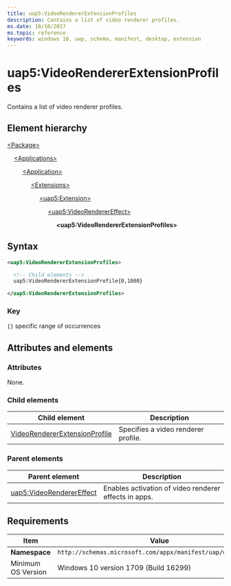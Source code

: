 ```yaml
---
title: uap5:VideoRendererExtensionProfiles
description: Contains a list of video renderer profiles.
ms.date: 10/10/2017
ms.topic: reference
keywords: windows 10, uwp, schema, manifest, desktop, extension 
---
```


# uap5:VideoRendererExtensionProfiles

Contains a list of video renderer profiles.

## Element hierarchy

[\<Package\>](element-package.md)

&nbsp;&nbsp;&nbsp;&nbsp;[\<Applications\>](element-applications.md)

&nbsp;&nbsp;&nbsp;&nbsp; &nbsp;&nbsp;&nbsp;&nbsp;[\<Application\>](element-application.md)

&nbsp;&nbsp;&nbsp;&nbsp; &nbsp;&nbsp;&nbsp;&nbsp; &nbsp;&nbsp;&nbsp;&nbsp;[\<Extensions\>](element-1-extensions.md)

&nbsp;&nbsp;&nbsp;&nbsp; &nbsp;&nbsp;&nbsp;&nbsp; &nbsp;&nbsp;&nbsp;&nbsp; &nbsp;&nbsp;&nbsp;&nbsp;[\<uap5:Extension\>](element-uap5-extension.md)

&nbsp;&nbsp;&nbsp;&nbsp; &nbsp;&nbsp;&nbsp;&nbsp; &nbsp;&nbsp;&nbsp;&nbsp; &nbsp;&nbsp;&nbsp;&nbsp; &nbsp;&nbsp;&nbsp;&nbsp;[\<uap5:VideoRendererEffect\>](element-uap5-videorenderereffect.md)

&nbsp;&nbsp;&nbsp;&nbsp; &nbsp;&nbsp;&nbsp;&nbsp; &nbsp;&nbsp;&nbsp;&nbsp; &nbsp;&nbsp;&nbsp;&nbsp; &nbsp;&nbsp;&nbsp;&nbsp; &nbsp;&nbsp;&nbsp;&nbsp;**\<uap5:VideoRendererExtensionProfiles\>**

## Syntax

```xml
<uap5:VideoRendererExtensionProfiles>

  <!-- Child elements -->
  uap5:VideoRendererExtensionProfile{0,1000}

</uap5:VideoRendererExtensionProfiles>
```

### Key

`{}` specific range of occurrences

## Attributes and elements

### Attributes

None.

### Child elements

| Child element | Description |
|-|-|
| [VideoRendererExtensionProfile](element-uap5-VideoRendererExtensionProfile.md) | Specifies a video renderer profile. |

### Parent elements

| Parent element | Description |
|-|-|
| [uap5:VideoRendererEffect](element-uap5-videorenderereffect.md) | Enables activation of video renderer effects in apps. |

## Requirements

| Item | Value |
|--|--|
| **Namespace** | `http://schemas.microsoft.com/appx/manifest/uap/windows10/5` |
| Minimum OS Version | Windows 10 version 1709 (Build 16299) |
